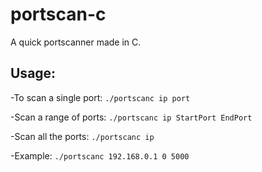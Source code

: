 # portscan-c
A quick portscanner made in C.

## Usage:
 -To scan a single port:
  `./portscanc ip port` 

 -Scan a range of ports:
  `./portscanc ip StartPort EndPort`

 -Scan all the ports:
  `./portscanc ip`

 -Example: 
  `./portscanc 192.168.0.1 0 5000`

